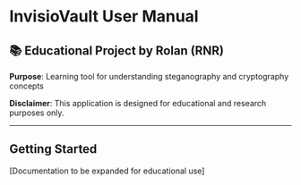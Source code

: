 # InvisioVault User Manual

## 📚 Educational Project by Rolan (RNR)

**Purpose**: Learning tool for understanding steganography and cryptography concepts

**Disclaimer**: This application is designed for educational and research purposes only.

---

## Getting Started

[Documentation to be expanded for educational use]
